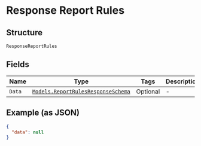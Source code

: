 
# Response Report Rules

## Structure

`ResponseReportRules`

## Fields

| Name | Type | Tags | Description |
|  --- | --- | --- | --- |
| `Data` | [`Models.ReportRulesResponseSchema`](../../doc/models/report-rules-response-schema.md) | Optional | - |

## Example (as JSON)

```json
{
  "data": null
}
```

